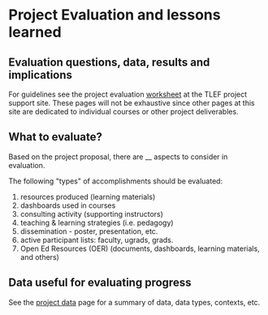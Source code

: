 # Project Evaluation and lessons learned

## Evaluation questions, data, results and implications

For guidelines see the project evaluation [worksheet](https://docs.google.com/document/d/1Sy_qDbaRvyyFw2NM8jc_0Xge2LpbL2Cxb9cFv9dQKxE/edit) at the TLEF project support site. These pages will not be exhaustive since other pages at this site are dedicated to individual courses or other project deliverables.

## What to evaluate?

Based on the project proposal, there are __ aspects to consider in evaluation.

The following "types" of accomplishments should be evaluated:

1. resources produced (learning materials)
2. dashboards used in courses
3. consulting activity (supporting instructors)
4. teaching & learning strategies (i.e. pedagogy)
5. dissemination - poster, presentation, etc.
6. active participant lists: faculty, ugrads, grads.
7. Open Ed Resources (OER) (documents, dashboards, learning materials, and others)

## Data useful for evaluating progress

See the [project data](project-data.md) page for a summary of data, data types, contexts, etc.